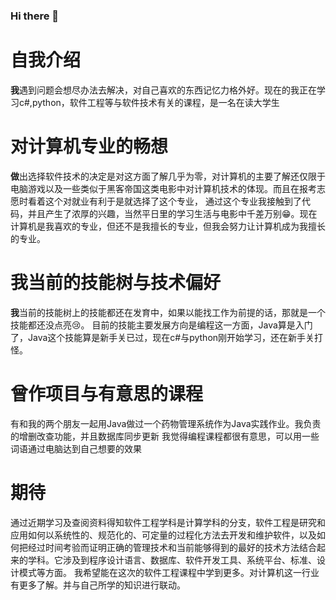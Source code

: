 ### Hi there 👋

<!--
**zoeqfy/zoeqfy** is a ✨ _special_ ✨ repository because its `README.md` (this file) appears on your GitHub profile.

Here are some ideas to get you started:

- 🔭 I’m currently working on ...
- 🌱 I’m currently learning ...
- 👯 I’m looking to collaborate on ...
- 🤔 I’m looking for help with ...
- 💬 Ask me about ...
- 📫 How to reach me: ...
- 😄 Pronouns: ...
- ⚡ Fun fact: ...
-->

 # 自我介绍
  **我**遇到问题会想尽办法去解决，对自己喜欢的东西记忆力格外好。现在的我正在学习c#,python，软件工程等与软件技术有关的课程，是一名在读大学生
 
# 对计算机专业的畅想
  **做**出选择软件技术的决定是对这方面了解几乎为零，对计算机的主要了解还仅限于电脑游戏以及一些类似于黑客帝国这类电影中对计算机技术的体现。而且在报考志愿时看着这个对就业有利于是就选择了这个专业，
  通过这个专业我接触到了代码，并且产生了浓厚的兴趣，当然平日里的学习生活与电影中千差万别😁。现在计算机是我喜欢的专业，但还不是我擅长的专业，但我会努力让计算机成为我擅长的专业。
# 我当前的技能树与技术偏好 
  **我**当前的技能树上的技能都还在发育中，如果以能找工作为前提的话，那就是一个技能都还没点亮😢。
  目前的技能主要发展方向是编程这一方面，Java算是入门了，Java这个技能算是新手关已过，现在c#与python刚开始学习，还在新手关打怪。
# 曾作项目与有意思的课程
有和我的两个朋友一起用Java做过一个药物管理系统作为Java实践作业。我负责的增删改查功能，并且数据库同步更新
我觉得编程课程都很有意思，可以用一些词语通过电脑达到自己想要的效果
# 期待
通过近期学习及查阅资料得知软件工程学科是计算学科的分支，软件工程是研究和应用如何以系统性的、规范化的、可定量的过程化方法去开发和维护软件，以及如何把经过时间考验而证明正确的管理技术和当前能够得到的最好的技术方法结合起来的学科。它涉及到程序设计语言、数据库、软件开发工具、系统平台、标准、设计模式等方面。
我希望能在这次的软件工程课程中学到更多。对计算机这一行业有更多了解。并与自己所学的知识进行联动。

  
  
  


